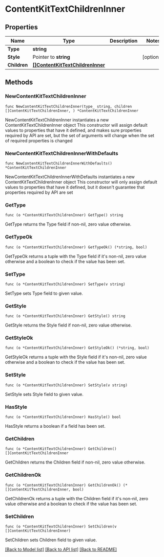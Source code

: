 # ContentKitTextChildrenInner

## Properties

Name | Type | Description | Notes
------------ | ------------- | ------------- | -------------
**Type** | **string** |  | 
**Style** | Pointer to **string** |  | [optional] 
**Children** | [**[]ContentKitTextChildrenInner**](ContentKitTextChildrenInner.md) |  | 

## Methods

### NewContentKitTextChildrenInner

`func NewContentKitTextChildrenInner(type_ string, children []ContentKitTextChildrenInner, ) *ContentKitTextChildrenInner`

NewContentKitTextChildrenInner instantiates a new ContentKitTextChildrenInner object
This constructor will assign default values to properties that have it defined,
and makes sure properties required by API are set, but the set of arguments
will change when the set of required properties is changed

### NewContentKitTextChildrenInnerWithDefaults

`func NewContentKitTextChildrenInnerWithDefaults() *ContentKitTextChildrenInner`

NewContentKitTextChildrenInnerWithDefaults instantiates a new ContentKitTextChildrenInner object
This constructor will only assign default values to properties that have it defined,
but it doesn't guarantee that properties required by API are set

### GetType

`func (o *ContentKitTextChildrenInner) GetType() string`

GetType returns the Type field if non-nil, zero value otherwise.

### GetTypeOk

`func (o *ContentKitTextChildrenInner) GetTypeOk() (*string, bool)`

GetTypeOk returns a tuple with the Type field if it's non-nil, zero value otherwise
and a boolean to check if the value has been set.

### SetType

`func (o *ContentKitTextChildrenInner) SetType(v string)`

SetType sets Type field to given value.


### GetStyle

`func (o *ContentKitTextChildrenInner) GetStyle() string`

GetStyle returns the Style field if non-nil, zero value otherwise.

### GetStyleOk

`func (o *ContentKitTextChildrenInner) GetStyleOk() (*string, bool)`

GetStyleOk returns a tuple with the Style field if it's non-nil, zero value otherwise
and a boolean to check if the value has been set.

### SetStyle

`func (o *ContentKitTextChildrenInner) SetStyle(v string)`

SetStyle sets Style field to given value.

### HasStyle

`func (o *ContentKitTextChildrenInner) HasStyle() bool`

HasStyle returns a boolean if a field has been set.

### GetChildren

`func (o *ContentKitTextChildrenInner) GetChildren() []ContentKitTextChildrenInner`

GetChildren returns the Children field if non-nil, zero value otherwise.

### GetChildrenOk

`func (o *ContentKitTextChildrenInner) GetChildrenOk() (*[]ContentKitTextChildrenInner, bool)`

GetChildrenOk returns a tuple with the Children field if it's non-nil, zero value otherwise
and a boolean to check if the value has been set.

### SetChildren

`func (o *ContentKitTextChildrenInner) SetChildren(v []ContentKitTextChildrenInner)`

SetChildren sets Children field to given value.



[[Back to Model list]](../README.md#documentation-for-models) [[Back to API list]](../README.md#documentation-for-api-endpoints) [[Back to README]](../README.md)


